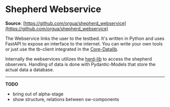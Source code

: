 # Shepherd Webservice

**Source**: [https://github.com/orgua/shepherd_webservice](https://github.com/orgua/shepherd_webservice)

The Webservice links the user to the testbed. It's written in Python and uses FastAPI to expose an interface to the internet. You can write your own tools or just use the tb-client integrated in the [Core-Datalib](https://pypi.org/project/shepherd_core).

Internally the webservices utilizes the [herd-lib](https://pypi.org/project/shepherd_herd) to access the shepherd observers. Handling of data is done with Pydantic-Models that store the actual data a database.

----

**TODO**

- bring out of alpha-stage
- show structure, relations between sw-components
